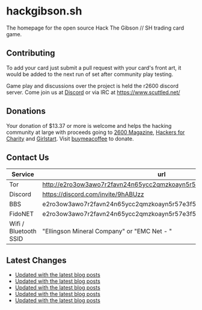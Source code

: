 # hackgibson.sh
The homepage for the open source Hack The Gibson // SH trading card game.


## Contributing

To add your card just submit a pull request with your card's front art, it would be added to the next run of set after community play testing.

Game play and discussions over the project is held the r2600 discord server. Come join us at [Discord](https://discord.com/invite/9hABUzz) or via IRC at https://www.scuttled.net/


## Donations

Your donation of $13.37 or more is welcome and helps the hacking community at large with proceeds going to [2600 Magazine](https://2600.com/), [Hackers for Charity](https://hackersforcharity.org) and [Girlstart](https://girlstart.org).  Visit [buymeacoffee](https://www.buymeacoffee.com/hackgibson.sh) to donate.


## Contact Us

Service | url
-|-
Tor | http://e2ro3ow3awo7r2favn24n65ycc2qmzkoayn5r57e3f56nvjwdcgg32ad.onion
Discord | https://discord.com/invite/9hABUzz
BBS | e2ro3ow3awo7r2favn24n65ycc2qmzkoayn5r57e3f56nvjwdcgg32ad.onion:23
FidoNET | e2ro3ow3awo7r2favn24n65ycc2qmzkoayn5r57e3f56nvjwdcgg32ad.onion:24554
Wifi / Bluetooth SSID | "Ellingson Mineral Company" or "EMC Net - <fidonet address>"

## Latest Changes
<!-- BLOG-POST-LIST:START -->
- [Updated with the latest blog posts](https://github.com/DFW2600/hackgibson.sh/commit/9505d8b8850952f37e58e8875ed1cda0d6dff76b)
- [Updated with the latest blog posts](https://github.com/DFW2600/hackgibson.sh/commit/d0357758382cf8762e44e19562717d0752f336fe)
- [Updated with the latest blog posts](https://github.com/DFW2600/hackgibson.sh/commit/e4ac2fbf6c388b0ed4cf600bffd258dc346e9636)
- [Updated with the latest blog posts](https://github.com/DFW2600/hackgibson.sh/commit/cd378cb06a05a9c174afaf5fea32aa230f44573b)
- [Updated with the latest blog posts](https://github.com/DFW2600/hackgibson.sh/commit/d2d00f4ea62e66d3b849f389c0833b14d526b98c)
<!-- BLOG-POST-LIST:END -->
